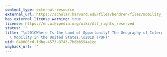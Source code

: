 ```yaml
---
content_type: external-resource
external_url: https://scholar.harvard.edu/files/hendren/files/mobility_geo.pdf
has_external_license_warning: true
license: https://en.wikipedia.org/wiki/All_rights_reserved
status: ''
title: "\u201CWhere Is the Land of Opportunity? The Geography of Intergenerational\
  \ Mobility in the United States.\u201D (PDF)"
uid: 048005cd-fdbe-4573-8743-7b6bb594a1ec
wayback_url: ''
---
```

